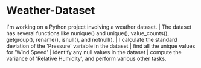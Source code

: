 # Weather-Dataset
 I'm working on a Python project involving a weather dataset. | 
The dataset has several functions like nunique() and unique(), value_counts(), getgroup(), rename(), isnull(), and notnull(). | 
 I calculate the standard deviation of the 'Pressure' variable in the dataset | 
 find all the unique values for 'Wind Speed' | identify any null values in the dataset |
 compute the variance of 'Relative Humidity', and perform various other tasks.
